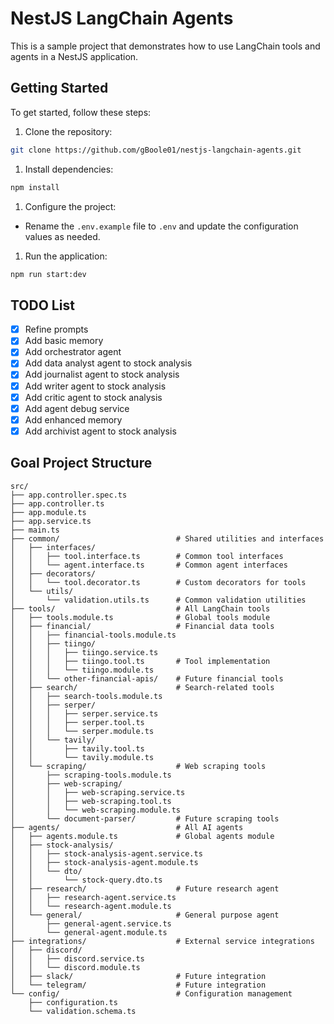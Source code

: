 # NestJS LangChain Agents

This is a sample project that demonstrates how to use LangChain tools and agents in a NestJS application.

## Getting Started

To get started, follow these steps:

1. Clone the repository:

```bash
git clone https://github.com/gBoole01/nestjs-langchain-agents.git
```

1. Install dependencies:

```bash
npm install
```

1. Configure the project:

- Rename the `.env.example` file to `.env` and update the configuration values as needed.

1. Run the application:

```bash
npm run start:dev
```

## TODO List

- [x] Refine prompts
- [x] Add basic memory
- [x] Add orchestrator agent
- [x] Add data analyst agent to stock analysis
- [x] Add journalist agent to stock analysis
- [x] Add writer agent to stock analysis
- [x] Add critic agent to stock analysis
- [x] Add agent debug service
- [x] Add enhanced memory
- [x] Add archivist agent to stock analysis

## Goal Project Structure

```text
src/
├── app.controller.spec.ts
├── app.controller.ts
├── app.module.ts
├── app.service.ts
├── main.ts
├── common/                          # Shared utilities and interfaces
│   ├── interfaces/
│   │   ├── tool.interface.ts        # Common tool interfaces
│   │   └── agent.interface.ts       # Common agent interfaces
│   ├── decorators/
│   │   └── tool.decorator.ts        # Custom decorators for tools
│   └── utils/
│       └── validation.utils.ts      # Common validation utilities
├── tools/                           # All LangChain tools
│   ├── tools.module.ts              # Global tools module
│   ├── financial/                   # Financial data tools
│   │   ├── financial-tools.module.ts
│   │   ├── tiingo/
│   │   │   ├── tiingo.service.ts
│   │   │   ├── tiingo.tool.ts       # Tool implementation
│   │   │   └── tiingo.module.ts
│   │   └── other-financial-apis/    # Future financial tools
│   ├── search/                      # Search-related tools
│   │   ├── search-tools.module.ts
│   │   ├── serper/
│   │   │   ├── serper.service.ts
│   │   │   ├── serper.tool.ts
│   │   │   └── serper.module.ts
│   │   └── tavily/
│   │       ├── tavily.tool.ts
│   │       └── tavily.module.ts
│   └── scraping/                    # Web scraping tools
│       ├── scraping-tools.module.ts
│       ├── web-scraping/
│       │   ├── web-scraping.service.ts
│       │   ├── web-scraping.tool.ts
│       │   └── web-scraping.module.ts
│       └── document-parser/         # Future scraping tools
├── agents/                          # All AI agents
│   ├── agents.module.ts             # Global agents module
│   ├── stock-analysis/
│   │   ├── stock-analysis-agent.service.ts
│   │   ├── stock-analysis-agent.module.ts
│   │   └── dto/
│   │       └── stock-query.dto.ts
│   ├── research/                    # Future research agent
│   │   ├── research-agent.service.ts
│   │   └── research-agent.module.ts
│   └── general/                     # General purpose agent
│       ├── general-agent.service.ts
│       └── general-agent.module.ts
├── integrations/                    # External service integrations
│   ├── discord/
│   │   ├── discord.service.ts
│   │   └── discord.module.ts
│   ├── slack/                       # Future integration
│   └── telegram/                    # Future integration
└── config/                          # Configuration management
    ├── configuration.ts
    └── validation.schema.ts
```
